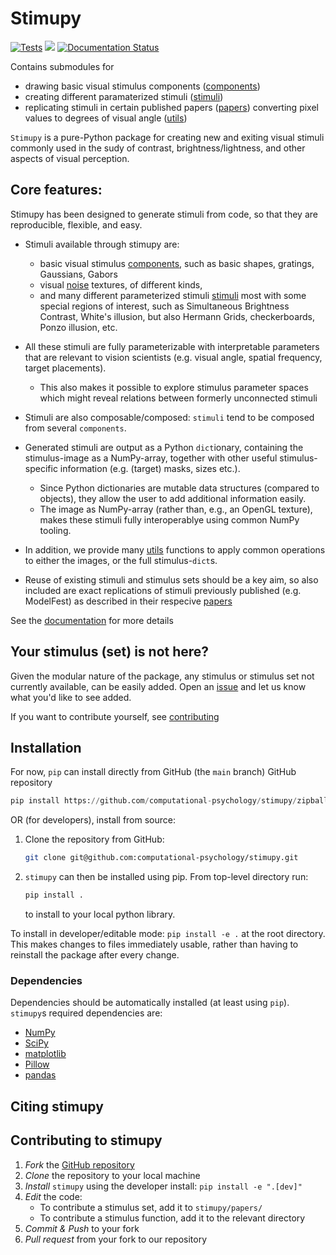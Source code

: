 # Stimupy

[![Tests](https://github.com/computational-psychology/stimupy/actions/workflows/test.yml/badge.svg)](https://github.com/computational-psychology/stimupy/actions/workflows/test.yml) [![](https://img.shields.io/badge/python-3.8+-blue.svg)](https://www.python.org/downloads/)
[![Documentation Status](https://readthedocs.org/projects/stimupy/badge/?version=latest)](https://stimupy.readthedocs.io/en/latest/?badge=latest)

Contains submodules for
- drawing basic visual stimulus components ([components](stimupy/components/))
- creating different paramaterized stimuli ([stimuli](stimupy/stimuli/))
- replicating stimuli in certain published papers  ([papers](stimupy/papers/))
converting pixel values to degrees of visual angle ([utils](stimupy/utils/))

`Stimupy` is a pure-Python package
for creating new and exiting visual stimuli
commonly used in the sudy of contrast, brightness/lightness,
and other aspects of visual perception.

## Core features:
Stimupy has been designed to generate stimuli from code,
so that they are reproducible, flexible, and easy.
- Stimuli available through stimupy are:
  - basic visual stimulus [components](stimupy/components/),
    such as basic shapes, gratings, Gaussians, Gabors
  - visual [noise](stimupy/noises/) textures, of different kinds,
  - and many different parameterized stimuli [stimuli](stimupy/stimuli/)
    most with some special regions of interest,
    such as Simultaneous Brightness Contrast, White's illusion,
    but also Hermann Grids, checkerboards, Ponzo illusion, etc.

- All these stimuli are fully parameterizable
  with interpretable parameters that are relevant to vision scientists
  (e.g. visual angle, spatial frequency, target placements).
  - This also makes it possible to explore stimulus parameter spaces
    which might reveal relations between formerly unconnected stimuli

- Stimuli are also composable/composed:
`stimuli` tend to be composed from several `components`.

- Generated stimuli are output as a Python `dict`ionary,
containing the stimulus-image as a NumPy-array,
together with other useful stimulus-specific information
(e.g. (target) masks, sizes etc.).
    - Since Python dictionaries are mutable data structures (compared to objects),
      they allow the user to add additional information easily.
    - The image as NumPy-array (rather than, e.g., an OpenGL texture),
      makes these stimuli fully interoperablye using common NumPy tooling.

- In addition, we provide many [utils](stimupy/utils/) functions
  to apply common operations to either the images, or the full stimulus-`dict`s.

- Reuse of existing stimuli and stimulus sets should be a key aim,
  so also included are exact replications of stimuli previously published (e.g. ModelFest)
  as described in their respecive [papers](stimupy/papers/)

See the [documentation](https://stimupy.readthedocs.io/en/latest/) for more details

## Your stimulus (set) is not here?
Given the modular nature of the package,
any stimulus or stimulus set not currently available, can be easily added.
Open an [issue](https://github.com/computational-psychology/stimupy/issues/new)
and let us know what you'd like to see added.

If you want to contribute yourself, see [contributing](#contributing-to-stimupy)



## Installation

For now, `pip` can install directly from GitHub (the `main` branch)
GitHub repository
```python
pip install https://github.com/computational-psychology/stimupy/zipball/main
```

OR (for developers), install from source:
1. Clone the repository from GitHub:

    ```bash
    git clone git@github.com:computational-psychology/stimupy.git
    ```

2. `stimupy` can then be installed using pip.
    From top-level directory run:

    ```python
    pip install .
    ```

    to install to your local python library.

To install in developer/editable mode: `pip install -e .` at the root directory.
This makes changes to files immediately usable,
rather than having to reinstall the package after every change.

### Dependencies
Dependencies should be automatically installed (at least using `pip`).
`stimupy`s required dependencies are:
- [NumPy](https://numpy.org/)
- [SciPy](https://scipy.org/)
- [matplotlib](https://matplotlib.org/)
- [Pillow](https://pillow.readthedocs.io/)
- [pandas](https://pandas.pydata.org/)

## Citing stimupy

## Contributing to stimupy
1. *Fork* the [GitHub repository](https://github.com/computational-psychology/stimupy/)
2. *Clone* the repository to your local machine
3. *Install* `stimupy` using the developer install: `pip install -e ".[dev]"`
4. *Edit* the code:
    - To contribute a stimulus set, add it to `stimupy/papers/`
    - To contribute a stimulus function, add it to the relevant directory
5. *Commit & Push* to your fork
6. *Pull request* from your fork to our repository